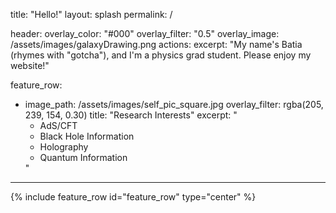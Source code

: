 
title: "Hello!"
layout: splash
permalink: /

header:
  overlay_color: "#000"
  overlay_filter: "0.5"
  overlay_image: /assets/images/galaxyDrawing.png
  actions:
excerpt: "My name's Batia (rhymes with \"gotcha\"), and I'm a physics grad student. Please enjoy my website!"


feature_row:
  - image_path: /assets/images/self_pic_square.jpg
    overlay_filter: rgba(205, 239, 154, 0.30)
    title: "Research Interests"
    excerpt: "<ul><li>AdS/CFT</li><li>Black Hole Information</li><li>Holography</li><li>Quantum Information</li></ul>"
---

{% include feature_row id="feature_row" type="center" %}
